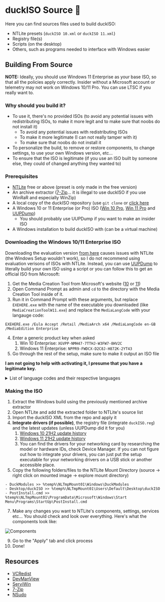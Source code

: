 # duckISO Source 🦆
Here you can find sources files used to build duckISO:
- NTLite presets (`duckISO 10.xml` or `duckISO 11.xml`)
- Registry file(s)
- Scripts (on the desktop)
- Others, such as programs needed to interface with Windows easier

## Building From Source

**NOTE:** Ideally, you should use Windows 11 Enterprise as your base ISO, so that all the policies apply correctly. Insider without a Microsoft account or telemetry may not work on Windows 10/11 Pro. You can use LTSC if you really want to.

### Why should you build it? 
- To use it, there's no provided ISOs (to avoid any potential issues with redistributing ISOs, to make it more legit and to make sure that noobs do not install it)
  - To avoid any potential issues with redistributing ISOs
  - To make it more legitimate (I can not really tamper with it)
  - To make sure that noobs do not install it
- To personalize the build, to remove or restore components, to change settings, to use your own Windows version, etc...
- To ensure that the ISO is legitimate (if you use an ISO built by someone else, they could of changed anything they wanted to)

### Prerequisites
- [NTLite](https://www.ntlite.com/) free or above (preset is only made in the free version)
- An archive extractor ([7-Zip](https://www.7-zip.org/)... it is illegal to use duckISO if you use WinRaR and especially WinZip)
- A local copy of the duckISO repository (use `git clone` or [click here](https://github.com/duckISO/duckISO/archive/refs/heads/main.zip)
- A Windows 10 or 11 Enterprise (or Pro) ISO ([Win 10 Pro](https://www.microsoft.com/en-gb/software-download/windows10), [Win 11 Pro](https://www.microsoft.com/software-download/windows11) and [UUPDump](https://uupdump.net/))
	- You should probably use UUPDump if you want to make an insider ISO
- A Windows installation to build duckISO with (can be a virtual machine)

### Downloading the Windows 10/11 Enterprise ISO
Downloading the evaluation version [from here](https://www.microsoft.com/en-us/evalcenter/download-windows-11-enterprise) causes issues with NTLite (the Windows Setup wouldn't work), so I do not recommend using evaluation verisons of ISOs with NTLite. Instead, you can use [UUPDump](https://uupdump.net/) to literally build your own ISO using a script or you can follow this to get an official ISO from Microsoft:
1. Get the Media Creation Tool from Microsoft's website ([10](https://www.microsoft.com/en-gb/software-download/windows10) or [11](https://www.microsoft.com/software-download/windows11))
2. Open Command Prompt as admin and `cd` to the directory with the Media Creation Tool inside of it.
3. Run it in Command Prompt with these arguments, but replace `EXEHERE.exe` with the name of the executable you downloaded (like `MediaCreationToolW11.exe`) and replace the `MediaLangCode` with your langauge code:
```
EXEHERE.exe /Eula Accept /Retail /MediaArch x64 /MediaLangCode en-GB /MediaEdition Enterprise
```
4. Enter a generic product key when asked
	1. Win 10 Enterprise: `XGVPP-NMH47-7TTHJ-W3FW7-8HV2C`
    2. Windows 11 Enterprise: `NPPR9-FWDCX-D2C8J-H872K-2YT43`
5. Go through the rest of the setup, make sure to make it output an ISO file

**I am not going to help with activating it, I presume that you have a legitimate key.**

<details><summary>List of language codes and their respective languages</summary>

**Note:** Other languages that are not English are not officially supported by the scripts or me and you may have issues.

| Language code | Language |
| ----------- | ----------- |
| af | Afrikaans |
| af-ZA | Afrikaans (South Africa) |
| ar | Arabic |
| ar-AE | Arabic (U.A.E.) |
| ar-BH | Arabic (Bahrain) |
| ar-DZ | Arabic (Algeria) |
| ar-EG | Arabic (Egypt) |
| ar-IQ | Arabic (Iraq) |
| ar-JO | Arabic (Jordan) |
| ar-KW | Arabic (Kuwait) |
| ar-LB | Arabic (Lebanon) |
| ar-LY | Arabic (Libya) |
| ar-MA | Arabic (Morocco) |
| ar-OM | Arabic (Oman) |
| ar-QA | Arabic (Qatar) |
| ar-SA | Arabic (Saudi Arabia) |
| ar-SY | Arabic (Syria) |
| ar-TN | Arabic (Tunisia) |
| ar-YE | Arabic (Yemen) |
| az | Azeri (Latin) |
| az-AZ | Azeri (Latin) (Azerbaijan) |
| az-AZ | Azeri (Cyrillic) (Azerbaijan) |
| be | Belarusian |
| be-BY | Belarusian (Belarus) |
| bg | Bulgarian |
| bg-BG | Bulgarian (Bulgaria) |
| bs-BA | Bosnian (Bosnia and Herzegovina) |
| ca | Catalan |
| ca-ES | Catalan (Spain) |
| cs | Czech |
| cs-CZ | Czech (Czech Republic) |
| cy | Welsh |
| cy-GB | Welsh (United Kingdom) |
| da | Danish |
| da-DK | Danish (Denmark) |
| de | German |
| de-AT | German (Austria) |
| de-CH | German (Switzerland) |
| de-DE | German (Germany) |
| de-LI | German (Liechtenstein) |
| de-LU | German (Luxembourg) |
| dv | Divehi |
| dv-MV | Divehi (Maldives) |
| el | Greek |
| el-GR | Greek (Greece) |
| en | English |
| en-AU | English (Australia) |
| en-BZ | English (Belize) |
| en-CA | English (Canada) |
| en-CB | English (Caribbean) |
| en-GB | English (United Kingdom) |
| en-IE | English (Ireland) |
| en-JM | English (Jamaica) |
| en-NZ | English (New Zealand) |
| en-PH | English (Republic of the Philippines) |
| en-TT | English (Trinidad and Tobago) |
| en-US | English (United States) |
| en-ZA | English (South Africa) |
| en-ZW | English (Zimbabwe) |
| eo | Esperanto |
| es | Spanish |
| es-AR | Spanish (Argentina) |
| es-BO | Spanish (Bolivia) |
| es-CL | Spanish (Chile) |
| es-CO | Spanish (Colombia) |
| es-CR | Spanish (Costa Rica) |
| es-DO | Spanish (Dominican Republic) |
| es-EC | Spanish (Ecuador) |
| es-ES | Spanish (Castilian) |
| es-ES | Spanish (Spain) |
| es-GT | Spanish (Guatemala) |
| es-HN | Spanish (Honduras) |
| es-MX | Spanish (Mexico) |
| es-NI | Spanish (Nicaragua) |
| es-PA | Spanish (Panama) |
| es-PE | Spanish (Peru) |
| es-PR | Spanish (Puerto Rico) |
| es-PY | Spanish (Paraguay) |
| es-SV | Spanish (El Salvador) |
| es-UY | Spanish (Uruguay) |
| es-VE | Spanish (Venezuela) |
| et | Estonian |
| et-EE | Estonian (Estonia) |
| eu | Basque |
| eu-ES | Basque (Spain) |
| fa | Farsi |
| fa-IR | Farsi (Iran) |
| fi | Finnish |
| fi-FI | Finnish (Finland) |
| fo | Faroese |
| fo-FO | Faroese (Faroe Islands) |
| fr | French |
| fr-BE | French (Belgium) |
| fr-CA | French (Canada) |
| fr-CH | French (Switzerland) |
| fr-FR | French (France) |
| fr-LU | French (Luxembourg) |
| fr-MC | French (Principality of Monaco) |
| gl | Galician |
| gl-ES | Galician (Spain) |
| gu | Gujarati |
| gu-IN | Gujarati (India) |
| he | Hebrew |
| he-IL | Hebrew (Israel) |
| hi | Hindi |
| hi-IN | Hindi (India) |
| hr | Croatian |
| hr-BA | Croatian (Bosnia and Herzegovina) |
| hr-HR | Croatian (Croatia) |
| hu | Hungarian |
| hu-HU | Hungarian (Hungary) |
| hy | Armenian |
| hy-AM | Armenian (Armenia) |
| id | Indonesian |
| id-ID | Indonesian (Indonesia) |
| is | Icelandic |
| is-IS | Icelandic (Iceland) |
| it | Italian |
| it-CH | Italian (Switzerland) |
| it-IT | Italian (Italy) |
| ja | Japanese |
| ja-JP | Japanese (Japan) |
| ka | Georgian |
| ka-GE | Georgian (Georgia) |
| kk | Kazakh |
| kk-KZ | Kazakh (Kazakhstan) |
| kn | Kannada |
| kn-IN | Kannada (India) |
| ko | Korean |
| ko-KR | Korean (Korea) |
| kok | Konkani |
| kok-IN | Konkani (India) |
| ky | Kyrgyz |
| ky-KG | Kyrgyz (Kyrgyzstan) |
| lt | Lithuanian |
| lt-LT | Lithuanian (Lithuania) |
| lv | Latvian |
| lv-LV | Latvian (Latvia) |
| mi | Maori |
| mi-NZ | Maori (New Zealand) |
| mk | FYRO Macedonian |
| mk-MK | FYRO Macedonian (Former Yugoslav Republic of Macedonia) |
| mn | Mongolian |
| mn-MN | Mongolian (Mongolia) |
| mr | Marathi |
| mr-IN | Marathi (India) |
| ms | Malay |
| ms-BN | Malay (Brunei Darussalam) |
| ms-MY | Malay (Malaysia) |
| mt | Maltese |
| mt-MT | Maltese (Malta) |
| nb | Norwegian (Bokm?l) |
| nb-NO | Norwegian (Bokm?l) (Norway) |
| nl | Dutch |
| nl-BE | Dutch (Belgium) |
| nl-NL | Dutch (Netherlands) |
| nn-NO | Norwegian (Nynorsk) (Norway) |
| ns | Northern Sotho |
| ns-ZA | Northern Sotho (South Africa) |
| pa | Punjabi |
| pa-IN | Punjabi (India) |
| pl | Polish |
| pl-PL | Polish (Poland) |
| ps | Pashto |
| ps-AR | Pashto (Afghanistan) |
| pt | Portuguese |
| pt-BR | Portuguese (Brazil) |
| pt-PT | Portuguese (Portugal) |
| qu | Quechua |
| qu-BO | Quechua (Bolivia) |
| qu-EC | Quechua (Ecuador) |
| qu-PE | Quechua (Peru) |
| ro | Romanian |
| ro-RO | Romanian (Romania) |
| ru | Russian |
| ru-RU | Russian (Russia) |
| sa | Sanskrit |
| sa-IN | Sanskrit (India) |
| se | Sami (Northern) |
| se-FI | Sami (Northern) (Finland) |
| se-FI | Sami (Skolt) (Finland) |
| se-FI | Sami (Inari) (Finland) |
| se-NO | Sami (Northern) (Norway) |
| se-NO | Sami (Lule) (Norway) |
| se-NO | Sami (Southern) (Norway) |
| se-SE | Sami (Northern) (Sweden) |
| se-SE | Sami (Lule) (Sweden) |
| se-SE | Sami (Southern) (Sweden) |
| sk | Slovak |
| sk-SK | Slovak (Slovakia) |
| sl | Slovenian |
| sl-SI | Slovenian (Slovenia) |
| sq | Albanian |
| sq-AL | Albanian (Albania) |
| sr-BA | Serbian (Latin) (Bosnia and Herzegovina) |
| sr-BA | Serbian (Cyrillic) (Bosnia and Herzegovina) |
| sr-SP | Serbian (Latin) (Serbia and Montenegro) |
| sr-SP | Serbian (Cyrillic) (Serbia and Montenegro) |
| sv | Swedish |
| sv-FI | Swedish (Finland) |
| sv-SE | Swedish (Sweden) |
| sw | Swahili |
| sw-KE | Swahili (Kenya) |
| syr | Syriac |
| syr-SY | Syriac (Syria) |
| ta | Tamil |
| ta-IN | Tamil (India) |
| te | Telugu |
| te-IN | Telugu (India) |
| th | Thai |
| th-TH | Thai (Thailand) |
| tl | Tagalog |
| tl-PH | Tagalog (Philippines) |
| tn | Tswana |
| tn-ZA | Tswana (South Africa) |
| tr | Turkish |
| tr-TR | Turkish (Turkey) |
| tt | Tatar |
| tt-RU | Tatar (Russia) |
| ts | Tsonga |
| uk | Ukrainian |
| uk-UA | Ukrainian (Ukraine) |
| ur | Urdu |
| ur-PK | Urdu (Islamic Republic of Pakistan) |
| uz | Uzbek (Latin) |
| uz-UZ | Uzbek (Latin) (Uzbekistan) |
| uz-UZ | Uzbek (Cyrillic) (Uzbekistan) |
| vi | Vietnamese |
| vi-VN | Vietnamese (Viet Nam) |
| xh | Xhosa |
| xh-ZA | Xhosa (South Africa) |
| zh | Chinese |
| zh-CN | Chinese (S) |
| zh-HK | Chinese (Hong Kong) |
| zh-MO | Chinese (Macau) |
| zh-SG | Chinese (Singapore) |
| zh-TW | Chinese (T) |
| zu | Zulu |
| zu-ZA | Zulu (South Africa) |

</details>

### Making the ISO
1. Extract the Windows build using the previously mentioned archive extractor
2. Open NTLite and add the extracted folder to NTLite's source list
3. Import the duckISO XML from the repo and apply it
4. **Integrate drivers (if possible)**, the registry file (integrate `duckISO.reg`) and the latest updates (unless UUPDump did it for you)
	1. [Windows 10 21H2 update history](https://support.microsoft.com/en-us/topic/windows-10-update-history-857b8ccb-71e4-49e5-b3f6-7073197d98fb)
	2. [Windows 11 21H2 update history](https://support.microsoft.com/en-us/topic/windows-11-update-history-a19cd327-b57f-44b9-84e0-26ced7109ba9)
	3. You can find the drivers for your networking card by researching the model or hardware IDs, check Device Manager. If you can not figure out how to integrate your drivers, you can just put the setup executable for your networking drivers on a USB stick or another accessible place.
5. Copy the following folders/files to the NTLite Mount Directory (source -> right click on mounted image -> explore mount directory)
  ```
  - DuckModules >> %temp%\NLTmpMount01\Windows\DuckModules
  - Desktop/duckISO >> %temp%\NLTmpMount01\Users\Default\Desktop\duckISO
  - PostInstall.cmd >> %temp%\NLTmpMount01\ProgramData\Microsoft\Windows\Start Menu\Programs\StartUp\PostInstall.cmd
  ```
7. Make any changes you want to NTLite's components, settings, services etc... You should check and look over everything. Here's what the components look like:

![Components](https://user-images.githubusercontent.com/65787561/180858573-6c0e06f1-c25e-4c9e-9a50-d558846706de.png)

9. Go to the "Apply" tab and click process
10. Done!

## Resources
- [VCRedist](https://github.com/abbodi1406/vcredist)
- [DevManView](https://www.nirsoft.net/utils/device_manager_view.html)
- [ServiWin](https://www.nirsoft.net/utils/serviwin.html)
- [7-Zip](https://www.7-zip.org)
- [NSudo](https://github.com/m2team/NSudo)
